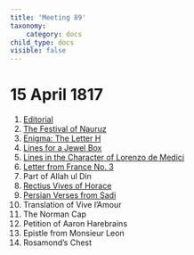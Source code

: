 ```yaml
---
title: 'Meeting 89'
taxonomy:
    category: docs
child_type: docs
visible: false
---
```


# 15 April 1817

1. [Editorial](editorial)  
2. [The Festival of Nauruz](nauruz)  
3. [Enigma: The Letter H](enigma)
4. [Lines for a Jewel Box](jewel)
5. [Lines in the Character of Lorenzo de Medici](lorenzo)
6. [Letter from France No. 3](lavinia-3)
7. <span class="grey">Part of Allah ul Din</span>
8. [Rectius Vives of Horace](brande)
9. [Persian Verses from Sadi](said)
10. <span class="grey">Translation of Vive l’Amour</span>
11. <span class="grey">The Norman Cap</span>
12. <span class="grey">Petition of Aaron Harebrains</span>
13. <span class="grey">Epistle from Monsieur Leon</span>
14. <span class="grey">Rosamond’s Chest</span>
